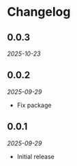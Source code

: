 # Changelog

## 0.0.3

_2025-10-23_

## 0.0.2

_2025-09-29_

- Fix package

## 0.0.1

_2025-09-29_

- Initial release
